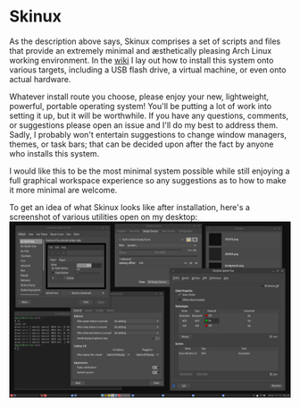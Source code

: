# Skinux

As the description above says, Skinux comprises a set of scripts and files that provide an extremely minimal and æsthetically pleasing Arch Linux working environment. In the [wiki](https://github.com/zigguratt/skinux/wiki) I lay out how to install this system onto various targets, including a USB flash drive, a virtual machine, or even onto actual hardware.

Whatever install route you choose, please enjoy your new, lightweight, powerful, portable operating system! You'll be putting a lot of work into setting it up, but it will be worthwhile. If you have any questions, comments, or suggestions please open an issue and I'll do my best to address them. Sadly, I probably won't entertain suggestions to change window managers, themes, or task bars; that can be decided upon after the fact by anyone who installs this system.

I would like this to be the most minimal system possible while still enjoying a full graphical workspace experience so any suggestions as to how to make it more minimal are welcome.

To get an idea of what Skinux looks like after installation, here's a screenshot of various utilities open on my desktop:
![The Skinux desktop](images/desktop.png)
